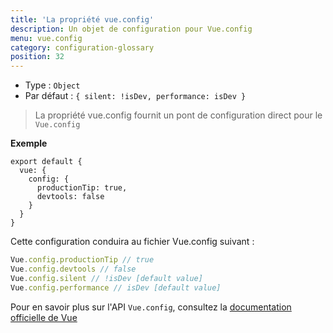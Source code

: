 ```yaml
---
title: 'La propriété vue.config'
description: Un objet de configuration pour Vue.config
menu: vue.config
category: configuration-glossary
position: 32
---
```


- Type : `Object`
- Par défaut : `{ silent: !isDev, performance: isDev }`

> La propriété vue.config fournit un pont de configuration direct pour le `Vue.config`

**Exemple**

```js{}[nuxt.config.js]
export default {
  vue: {
    config: {
      productionTip: true,
      devtools: false
    }
  }
}
```

Cette configuration conduira au fichier Vue.config suivant :

```js
Vue.config.productionTip // true
Vue.config.devtools // false
Vue.config.silent // !isDev [default value]
Vue.config.performance // isDev [default value]
```

Pour en savoir plus sur l'API `Vue.config`, consultez la [documentation officielle de Vue](https://vuejs.org/v2/api/#Global-Config)
